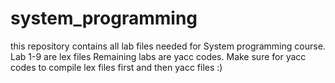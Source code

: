 # system_programming
this repository contains all lab files needed for System programming course.
Lab 1-9 are lex files 
Remaining labs are yacc codes.
Make sure for yacc codes to compile lex files first and then yacc files :)

